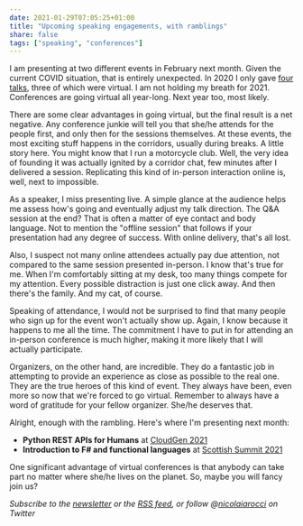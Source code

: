 ```yaml
---
date: 2021-01-29T07:05:25+01:00
title: "Upcoming speaking engagements, with ramblings"
share: false
tags: ["speaking", "conferences"]
---
```


I am presenting at two different events in February next month. Given the
current COVID situation, that is entirely unexpected. In 2020 I only gave [four
talks][3], three of which were virtual. I am not holding my breath for 2021.
Conferences are going virtual all year-long. Next year too, most likely.

There are some clear advantages in going virtual, but the final result is a net
negative. Any conference junkie will tell you that she/he attends for the
people first, and only then for the sessions themselves. At these events, the
most exciting stuff happens in the corridors, usually during breaks. A little
story here. You might know that I run a motorcycle club. Well, the very idea of
founding it was actually ignited by a corridor chat, few minutes after
I delivered a session. Replicating this kind of in-person interaction online
is, well, next to impossible. 

As a speaker, I miss presenting live. A simple glance at the audience helps me
assess how's going and eventually adjust my talk direction. The Q&A session at
the end? That is often a matter of eye contact and body language. Not to
mention the "offline session" that follows if your presentation had any degree
of success. With online delivery, that's all lost. 

Also, I suspect not many online attendees actually pay due attention, not
compared to the same session presented in-person.  I know that's true for me.
When I'm comfortably sitting at my desk, too many things compete for my
attention. Every possible distraction is just one click away. And then there's
the family. And my cat, of course. 

Speaking of attendance, I would not be surprised to find that many people who
sign up for the event won't actually show up. Again, I know because it
happens to me all the time.  The commitment I have to put in for attending an
in-person conference is much higher, making it more likely that I will actually
participate.

Organizers, on the other hand, are incredible. They do a fantastic job in
attempting to provide an experience as close as possible to the real one. They
are the true heroes of this kind of event. They always have been, even more so
now that we're forced to go virtual. Remember to always have a word of
gratitude for your fellow organizer. She/he deserves that.

Alright, enough with the rambling. Here's where I'm presenting next month:

- **Python REST APIs for Humans** at [CloudGen 2021][1]
- **Introduction to F# and functional languages** at [Scottish Summit 2021][2] 

One significant advantage of virtual conferences is that anybody can take part
no matter where she/he lives on the planet. So, maybe you will fancy join us?

*Subscribe to the [newsletter][nl] or the [RSS feed][rss], or follow @[nicolaiarocci][tw] on Twitter*

 [1]: https://codegen2021.azurewebsites.net/
 [2]: https://scottishsummit.com/
 [3]: /speaking
 [rss]: https://nicolaiarocci.com/index.xml
 [tw]: http://twitter.com/nicolaiarocci
 [nl]: https://nicolaiarocci.substack.com


